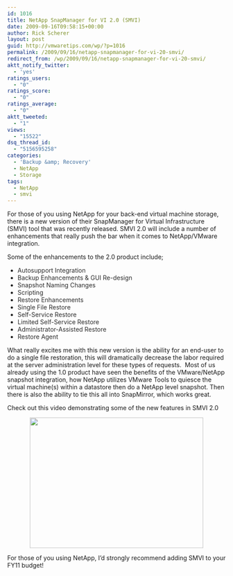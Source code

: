 ```yaml
---
id: 1016
title: NetApp SnapManager for VI 2.0 (SMVI)
date: 2009-09-16T09:58:15+00:00
author: Rick Scherer
layout: post
guid: http://vmwaretips.com/wp/?p=1016
permalink: /2009/09/16/netapp-snapmanager-for-vi-20-smvi/
redirect_from: /wp/2009/09/16/netapp-snapmanager-for-vi-20-smvi/
aktt_notify_twitter:
  - 'yes'
ratings_users:
  - "0"
ratings_score:
  - "0"
ratings_average:
  - "0"
aktt_tweeted:
  - "1"
views:
  - "15522"
dsq_thread_id:
  - "5156595258"
categories:
  - 'Backup &amp; Recovery'
  - NetApp
  - Storage
tags:
  - NetApp
  - smvi
---
```

For those of you using NetApp for your back-end virtual machine storage, there is a new version of their SnapManager for Virtual Infrastructure (SMVI) tool that was recently released. SMVI 2.0 will include a number of enhancements that really push the bar when it comes to NetApp/VMware integration.

Some of the enhancements to the 2.0 product include;

<ul style="margin-top: 10px; margin-bottom: 10px;">
  <li>
    <span style="color: #2d2d2d;">Autosupport Integration</span>
  </li>
  <li>
    <span style="color: #2d2d2d;">Backup Enhancements & GUI Re-design</span>
  </li>
  <li>
    <span style="color: #2d2d2d;">Snapshot Naming Changes</span>
  </li>
  <li>
    <span style="color: #2d2d2d;">Scripting</span>
  </li>
  <li>
    <span style="color: #2d2d2d;">Restore Enhancements</span>
  </li>
  <li>
    <span style="color: #2d2d2d;">Single File Restore</span>
  </li>
  <li>
    <span style="color: #2d2d2d;">Self-Service Restore</span>
  </li>
  <li>
    <span style="color: #2d2d2d;">Limited Self-Service Restore</span>
  </li>
  <li>
    <span style="color: #2d2d2d;">Administrator-Assisted Restore</span>
  </li>
  <li>
    <span style="color: #2d2d2d;">Restore Agent</span>
  </li>
</ul>

What really excites me with this new version is the ability for an end-user to do a single file restoration, this will dramatically decrease the labor required at the server administration level for these types of requests.  Most of us already using the 1.0 product have seen the benefits of the VMware/NetApp snapshot integration, how NetApp utilizes VMware Tools to quiesce the virtual machine(s) within a datastore then do a NetApp level snapshot. Then there is also the ability to tie this all into SnapMirror, which works great.

Check out this video demonstrating some of the new features in SMVI 2.0

<p style="text-align: center;">
  <a title="NetApp SMVI 2.0" rel="shadowbox;height=505;width=640" href="http://www.youtube.com/v/fPg8FNaA_MY"><img class="aligncenter size-full wp-image-1017" title="smvi2" src="http://vmwaretips.com/wp/wp-content/uploads/2009/09/smvi2.png" alt="" width="400" height="301" srcset="http://vmwaretips.com/wp/wp-content/uploads/2009/09/smvi2.png 400w, http://vmwaretips.com/wp/wp-content/uploads/2009/09/smvi2-300x225.png 300w" sizes="(max-width: 400px) 100vw, 400px" /></a>
</p>

For those of you using NetApp, I&#8217;d strongly recommend adding SMVI to your FY11 budget!